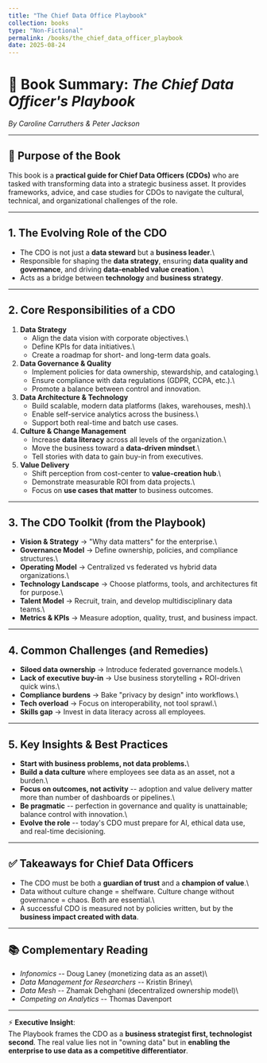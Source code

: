 ```yaml
---
title: "The Chief Data Office Playbook"
collection: books
type: "Non-Fictional"
permalink: /books/the_chief_data_officer_playbook
date: 2025-08-24
---
```




# 📘 Book Summary: *The Chief Data Officer's Playbook*

*By Caroline Carruthers & Peter Jackson*

------------------------------------------------------------------------

## 🎯 Purpose of the Book

This book is a **practical guide for Chief Data Officers (CDOs)** who
are tasked with transforming data into a strategic business asset. It
provides frameworks, advice, and case studies for CDOs to navigate the
cultural, technical, and organizational challenges of the role.

------------------------------------------------------------------------

## 1. The Evolving Role of the CDO

-   The CDO is not just a **data steward** but a **business leader**.\
-   Responsible for shaping the **data strategy**, ensuring **data
    quality and governance**, and driving **data-enabled value
    creation**.\
-   Acts as a bridge between **technology** and **business strategy**.

------------------------------------------------------------------------

## 2. Core Responsibilities of a CDO

1.  **Data Strategy**
    -   Align the data vision with corporate objectives.\
    -   Define KPIs for data initiatives.\
    -   Create a roadmap for short- and long-term data goals.
2.  **Data Governance & Quality**
    -   Implement policies for data ownership, stewardship, and
        cataloging.\
    -   Ensure compliance with data regulations (GDPR, CCPA, etc.).\
    -   Promote a balance between control and innovation.
3.  **Data Architecture & Technology**
    -   Build scalable, modern data platforms (lakes, warehouses,
        mesh).\
    -   Enable self-service analytics across the business.\
    -   Support both real-time and batch use cases.
4.  **Culture & Change Management**
    -   Increase **data literacy** across all levels of the
        organization.\
    -   Move the business toward a **data-driven mindset**.\
    -   Tell stories with data to gain buy-in from executives.
5.  **Value Delivery**
    -   Shift perception from cost-center to **value-creation hub**.\
    -   Demonstrate measurable ROI from data projects.\
    -   Focus on **use cases that matter** to business outcomes.

------------------------------------------------------------------------

## 3. The CDO Toolkit (from the Playbook)

-   **Vision & Strategy** → "Why data matters" for the enterprise.\
-   **Governance Model** → Define ownership, policies, and compliance
    structures.\
-   **Operating Model** → Centralized vs federated vs hybrid data
    organizations.\
-   **Technology Landscape** → Choose platforms, tools, and
    architectures fit for purpose.\
-   **Talent Model** → Recruit, train, and develop multidisciplinary
    data teams.\
-   **Metrics & KPIs** → Measure adoption, quality, trust, and business
    impact.

------------------------------------------------------------------------

## 4. Common Challenges (and Remedies)

-   **Siloed data ownership** → Introduce federated governance models.\
-   **Lack of executive buy-in** → Use business storytelling +
    ROI-driven quick wins.\
-   **Compliance burdens** → Bake "privacy by design" into workflows.\
-   **Tech overload** → Focus on interoperability, not tool sprawl.\
-   **Skills gap** → Invest in data literacy across all employees.

------------------------------------------------------------------------

## 5. Key Insights & Best Practices

-   **Start with business problems, not data problems.**\
-   **Build a data culture** where employees see data as an asset, not a
    burden.\
-   **Focus on outcomes, not activity** -- adoption and value delivery
    matter more than number of dashboards or pipelines.\
-   **Be pragmatic** -- perfection in governance and quality is
    unattainable; balance control with innovation.\
-   **Evolve the role** -- today's CDO must prepare for AI, ethical data
    use, and real-time decisioning.

------------------------------------------------------------------------

## ✅ Takeaways for Chief Data Officers

-   The CDO must be both a **guardian of trust** and a **champion of
    value**.\
-   Data without culture change = shelfware. Culture change without
    governance = chaos. Both are essential.\
-   A successful CDO is measured not by policies written, but by the
    **business impact created with data**.

------------------------------------------------------------------------

## 📚 Complementary Reading

-   *Infonomics* -- Doug Laney (monetizing data as an asset)\
-   *Data Management for Researchers* -- Kristin Briney\
-   *Data Mesh* -- Zhamak Dehghani (decentralized ownership model)\
-   *Competing on Analytics* -- Thomas Davenport

------------------------------------------------------------------------

⚡ **Executive Insight**:\
The Playbook frames the CDO as a **business strategist first,
technologist second**. The real value lies not in "owning data" but in
**enabling the enterprise to use data as a competitive differentiator**.

